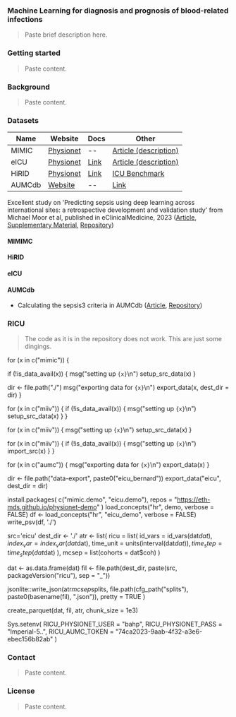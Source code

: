
### Machine Learning for diagnosis and prognosis of blood-related infections

> Paste brief description here.

### Getting started

> Paste content.

### Background

> Paste content.

### Datasets

[url-eicu-article]: https://www.ncbi.nlm.nih.gov/pmc/articles/PMC6132188/
[url-eicu-physionet]: https://physionet.org/content/eicu-crd/2.0/
[url-eicu-documentation]: https://eicu-crd.mit.edu/
[url-mimic-nature]: https://www.nature.com/articles/s41597-022-01899-x/
[url-mimic-physionet]: https://physionet.org/content/mimiciv/2.2/
[url-hirid-arxiv]: https://arxiv.org/abs/2111.08536/
[url-hirid-documentation]: https://hirid.intensivecare.ai/
[url-hirid-physionet]: https://physionet.org/content/hirid/1.1.1/
[url-hirid-github-benchmark]: https://github.com/ratschlab/HIRID-ICU-Benchmark
[url-aumcdb]: https://amsterdammedicaldatascience.nl/#amsterdamumcdb/
[url-aumcdb-documentation]: https://github.com/AmsterdamUMC/AmsterdamUMCdb/wiki
[url-aumcdb-sepsis3-github]: https://github.com/tedinburgh/sepsis3-amsterdamumcdb
[url-aumcdb-sepsis3-article]: https://www.ncbi.nlm.nih.gov/pmc/articles/PMC9650242/


[url-ricu-pdf]: https://cran.r-project.org/web/packages/ricu/vignettes/ricu.pdf
[url-ricu-doc]: https://rdrr.io/cran/ricu/man/id_tbl.html
[url-ricu-doc1]: https://eth-mds.github.io/ricu/reference/index.html
[url-ricu-doc2]: https://rdrr.io/cran/ricu/src/R/setup-download.R
[url-ricu-doc3]: https://cran.r-project.org/web/packages/ricu/ricu.pdf

[url-moor2023]: https://pubmed.ncbi.nlm.nih.gov/37588623/
[url-moor2023-sm]: https://ars.els-cdn.com/content/image/1-s2.0-S2589537023003012-mmc1.pdf
[url-moor2023-github]: https://github.com/BorgwardtLab/multicenter-sepsis

| Name | Website | Docs | Other |
| ---    | --- | --- | --- | 
| MIMIC  | [Physionet][url-mimic-physionet] | -- | [Article (description)][url-mimic-nature] |
| eICU   | [Physionet][url-eicu-physionet]  | [Link][url-eicu-documentation] | [Article (description)][url-eicu-article] |
| HiRID  | [Physionet][url-hirid-physionet] | [Link][url-hirid-documentation] | [ICU Benchmark][url-hirid-github-benchmark] |
| AUMCdb | [Website][url-aumcdb] | -- | [Link][url-aumcdb-documentation] |

Excellent study on 'Predicting sepsis using deep learning across international sites: a retrospective development 
and validation study' from Michael Moor et al, published in eClinicalMedicine, 2023 ([Article][url-moor2023], 
[Supplementary Material][url-moor2023-sm], [Repository][url-moor2023-github])

#### MIMIMC
#### HiRID
#### eICU
#### AUMCdb

- Calculating the sepsis3 criteria in AUMCdb ([Article][url-aumcdb-sepsis3-article], [Repository][url-aumcdb-sepsis3-github])

### RICU

> The code as it is in the repository does not work. This are just some dingings.
>

for (x in c("mimic")) {

  if (!is_data_avail(x)) {
    msg("setting up `{x}`\n")
    setup_src_data(x)
  }

  dir <- file.path("./")
  msg("exporting data for `{x}`\n")
  export_data(x, dest_dir = dir)
}


for (x in c("miiv")) {
  if (!is_data_avail(x)) {
    msg("setting up `{x}`\n")
    setup_src_data(x)
  }
}

for (x in c("miiv")) {
    msg("setting up `{x}`\n")
    setup_src_data(x)
}


for (x in c("miiv")) {
  if (!is_data_avail(x)) {
    msg("setting up `{x}`\n")
    import_src(x)
  }
}

for (x in c("aumc")) {
  msg("exporting data for `{x}`\n")
  export_data(x)
}

dir <- file.path("data-export", paste0("eicu_bernard"))
export_data("eicu", dest_dir = dir)

install.packages(
 c("mimic.demo", "eicu.demo"),
 repos = "https://eth-mds.github.io/physionet-demo"
)
load_concepts("hr", demo, verbose = FALSE)
df <- load_concepts("hr", "eicu_demo", verbose = FALSE)
write_psv(df, './')


src='eicu'
dest_dir <- './'
atr <- list(
	ricu = list(
	  id_vars = id_vars(dat$dat), index_var = index_var(dat$dat),
	  time_unit = units(interval(dat$dat)), time_step = time_step(dat$dat)
	),
	mcsep = list(cohorts = dat$coh)
 )


  dat <- as.data.frame(dat)
  fil <- file.path(dest_dir, paste(src, packageVersion("ricu"), sep = "_"))

  jsonlite::write_json(atr$mcsep$splits,
    file.path(cfg_path("splits"), paste0(basename(fil), ".json")),
    pretty = TRUE
  )

  create_parquet(dat, fil, atr, chunk_size = 1e3)






Sys.setenv(
    RICU_PHYSIONET_USER = "bahp",
    RICU_PHYSIONET_PASS = "Imperial-5..",
    RICU_AUMC_TOKEN = "74ca2023-9aab-4f32-a3e6-ebec156b82ab"
)

### Contact

> Paste content.

### License

> Paste content.